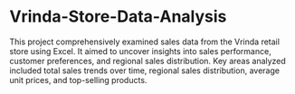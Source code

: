 # Vrinda-Store-Data-Analysis
This project comprehensively examined sales data from the Vrinda retail store using Excel. It aimed to uncover insights into sales performance, customer preferences, and regional sales distribution. Key areas analyzed included total sales trends over time, regional sales distribution, average unit prices, and top-selling products.
